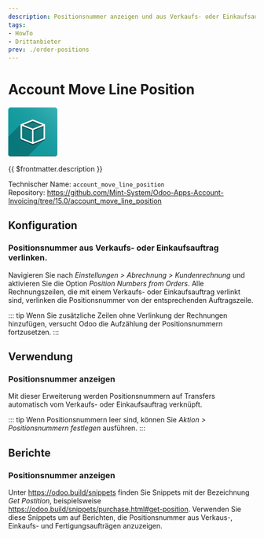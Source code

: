 ```yaml
---
description: Positionsnummer anzeigen und aus Verkaufs- oder Einkaufsauftrag verlinken.
tags:
- HowTo
- Drittanbieter
prev: ./order-positions
---
```

# Account Move Line Position
![icon_oms_box](assets/icon_oms_box.png)

{{ $frontmatter.description }}

Technischer Name: `account_move_line_position`\
Repository: <https://github.com/Mint-System/Odoo-Apps-Account-Invoicing/tree/15.0/account_move_line_position>

## Konfiguration

### Positionsnummer aus Verkaufs- oder Einkaufsauftrag verlinken.

Navigieren Sie nach *Einstellungen > Abrechnung > Kundenrechnung* und aktivieren Sie die Option *Position Numbers from Orders*. Alle Rechnungszeilen, die mit einem Verkaufs- oder Einkaufsauftrag verlinkt sind, verlinken die Positionsnummer von der entsprechenden Auftragszeile.

::: tip
Wenn Sie zusätzliche Zeilen ohne Verlinkung der Rechnungen hinzufügen, versucht Odoo die Aufzählung der Positionsnummern fortzusetzen. 
:::

## Verwendung

### Positionsnummer anzeigen

Mit dieser Erweiterung werden Positionsnummern auf Transfers automatisch vom Verkaufs- oder Einkaufsauftrag verknüpft.

::: tip
Wenn Positionsnummern leer sind, können Sie *Aktion > Positionsnummern festlegen* ausführen.
:::

## Berichte

### Positionsnummer anzeigen

Unter <https://odoo.build/snippets> finden Sie Snippets mit der Bezeichnung *Get Postition*, beispielsweise <https://odoo.build/snippets/purchase.html#get-position>. Verwenden Sie diese Snippets um auf Berichten, die Positionsnummer aus Verkaus-, Einkaufs- und Fertigungsaufträgen anzuzeigen.